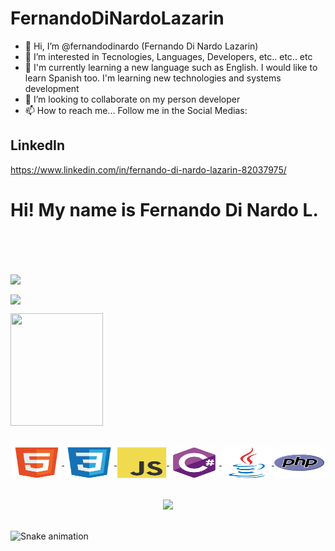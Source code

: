 # FernandoDiNardoLazarin

- 👋 Hi, I’m @fernandodinardo (Fernando Di Nardo Lazarin)
- 👀 I’m interested in Tecnologies, Languages, Developers, etc.. etc.. etc
- 🌱 I'm currently learning a new language such as English. I would like to learn Spanish too. I'm learning new technologies and systems development 
- 💞️ I’m looking to collaborate on my person developer
- 📫 How to reach me... Follow me in the Social Medias:

## LinkedIn
https://www.linkedin.com/in/fernando-di-nardo-lazarin-82037975/

<!---
fernandodinardo/fernandodinardo is a ✨ special ✨ repository because its `README.md` (this file) appears on your GitHub profile.
You can click the Preview link to take a look at your changes.
--->

<h1> Hi! My name is Fernando Di Nardo L. </h1>
<br>
<br>

<div>
  
  <a href="https://github.com/fernandodinardo">
  <br>
    
  <img height="180em"   align="center" src="https://github-readme-stats.vercel.app/api?username=fernandodinardo&show_icons=true&theme=react&include_all_commits=true&count_private=true"/><br>
    
  <img height="180em"  align="center" src="https://github-readme-stats.vercel.app/api/top-langs/?username=fernandodinardo&layout=compact&langs_count=7&theme=react" /><br>
    
  <img align="center" width="148" height="180" src="https://media1.tenor.com/images/68e8337fb4eb7e40645d832c64762a8b/tenor.gif?itemid=19443613">

</div>
<br>
  
<div  align="center">
  <div style="display: inline_block"><br>
    
  <img align="center" alt="HTML" height="50" width="80" src="https://raw.githubusercontent.com/devicons/devicon/master/icons/html5/html5-original.svg">
  <img align="center" alt="CSS" height="50" width="80" src="https://raw.githubusercontent.com/devicons/devicon/master/icons/css3/css3-original.svg">
  <img align="center" alt="JavaScript" height="50" width="80" src="https://raw.githubusercontent.com/devicons/devicon/master/icons/javascript/javascript-original.svg">
  <img align="center" alt="Csharp" height="50" width="80" src="https://raw.githubusercontent.com/devicons/devicon/master/icons/csharp/csharp-original.svg">
  <img align="center" alt="Java" height="50" width="80" src="https://raw.githubusercontent.com/devicons/devicon/master/icons/java/java-original.svg">
  <img align="center" alt="PHP" height="50" width="80" src="https://raw.githubusercontent.com/devicons/devicon/master/icons/php/php-original.svg">
    
  </div>
  <br>
  <br>
  <a href="https://www.linkedin.com/in/fernando-di-nardo-lazarin-82037975/" target="_blank"><img src="https://img.shields.io/badge/-LinkedIn-%230077B5?style=for-the-badge&logo=linkedin&logoColor=white" target="_blank"></a>
<br><br>
</div>
  
  ![Snake animation](https://github.com/fernandodinardo/fernandodinardo/blob/output/github-contribution-grid-snake.svg)


